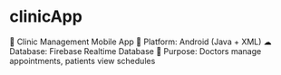 # clinicApp
🏥 Clinic Management Mobile App 📱 Platform: Android (Java + XML) ☁ Database: Firebase Realtime Database 🎯 Purpose: Doctors manage appointments, patients view schedules
